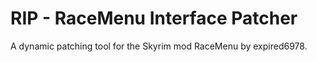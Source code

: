# RIP - RaceMenu Interface Patcher
A dynamic patching tool for the Skyrim mod RaceMenu by expired6978.

